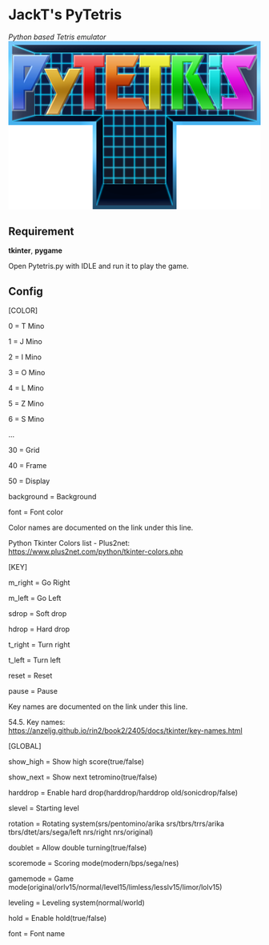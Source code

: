# JackT's PyTetris
_Python based Tetris emulator_
![Title](https://github.com/JackTriton0901/PyTetris/blob/main/icon.png)
## Requirement
**tkinter**, **pygame**

Open Pytetris.py with IDLE and run it to play the game.
## Config
[COLOR]

0 = T Mino

1 = J Mino

2 = I Mino

3 = O Mino

4 = L Mino

5 = Z Mino

6 = S Mino

...

30 = Grid

40 = Frame

50 = Display

background = Background

font = Font color

Color names are documented on the link under this line.

Python Tkinter Colors list - Plus2net: https://www.plus2net.com/python/tkinter-colors.php


[KEY]

m_right = Go Right

m_left = Go Left

sdrop = Soft drop

hdrop = Hard drop

t_right = Turn right

t_left = Turn left

reset = Reset

pause = Pause

Key names are documented on the link under this line.

54.5. Key names: https://anzeljg.github.io/rin2/book2/2405/docs/tkinter/key-names.html


[GLOBAL]

show_high = Show high score(true/false)

show_next = Show next tetromino(true/false)

harddrop = Enable hard drop(harddrop/harddrop old/sonicdrop/false)

slevel = Starting level

rotation = Rotating system(srs/pentomino/arika srs/tbrs/trrs/arika tbrs/dtet/ars/sega/left nrs/right nrs/original)

doublet = Allow double turning(true/false)

scoremode = Scoring mode(modern/bps/sega/nes)

gamemode = Game mode(original/orlv15/normal/level15/limless/lesslv15/limor/lolv15)

leveling = Leveling system(normal/world)

hold = Enable hold(true/false)

font = Font name

